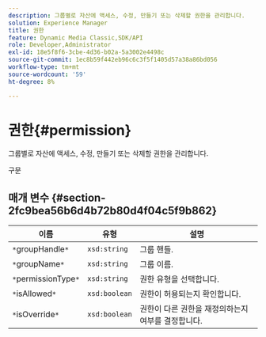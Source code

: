 ```yaml
---
description: 그룹별로 자산에 액세스, 수정, 만들기 또는 삭제할 권한을 관리합니다.
solution: Experience Manager
title: 권한
feature: Dynamic Media Classic,SDK/API
role: Developer,Administrator
exl-id: 18e5f8f6-3cbe-4d36-b02a-5a3002e4498c
source-git-commit: 1ec8b59f442eb96c6c3f5f1405d57a38a86bd056
workflow-type: tm+mt
source-wordcount: '59'
ht-degree: 8%

---
```


# 권한{#permission}

그룹별로 자산에 액세스, 수정, 만들기 또는 삭제할 권한을 관리합니다.

구문

## 매개 변수 {#section-2fc9bea56b6d4b72b80d4f04c5f9b862}

| 이름 | 유형 | 설명 |
|---|---|---|
| `*`groupHandle`*` | `xsd:string` | 그룹 핸들. |
| `*`groupName`*` | `xsd:string` | 그룹 이름. |
| `*`permissionType`*` | `xsd:string` | 권한 유형을 선택합니다. |
| `*`isAllowed`*` | `xsd:boolean` | 권한이 허용되는지 확인합니다. |
| `*`isOverride`*` | `xsd:boolean` | 권한이 다른 권한을 재정의하는지 여부를 결정합니다. |
